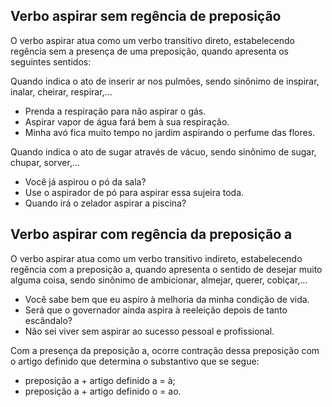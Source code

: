 ## Verbo aspirar sem regência de preposição

O verbo aspirar atua como um verbo transitivo direto, estabelecendo regência sem a presença de uma preposição, quando apresenta os seguintes sentidos:

Quando indica o ato de inserir ar nos pulmões, sendo sinônimo de inspirar, inalar, cheirar, respirar,... 

- Prenda a respiração para não aspirar o gás.
- Aspirar vapor de água fará bem à sua respiração.
- Minha avó fica muito tempo no jardim aspirando o perfume das flores.

Quando indica o ato de sugar através de vácuo, sendo sinônimo de sugar, chupar, sorver,... 

- Você já aspirou o pó da sala?
- Use o aspirador de pó para aspirar essa sujeira toda.
- Quando irá o zelador aspirar a piscina?

## Verbo aspirar com regência da preposição a

O verbo aspirar atua como um verbo transitivo indireto, estabelecendo regência com a preposição a, quando apresenta o sentido de desejar muito alguma coisa, sendo sinônimo de ambicionar, almejar, querer, cobiçar,...

- Você sabe bem que eu aspiro à melhoria da minha condição de vida.
- Será que o governador ainda aspira à reeleição depois de tanto escândalo?
- Não sei viver sem aspirar ao sucesso pessoal e profissional.

Com a presença da preposição a, ocorre contração dessa preposição com o artigo definido que determina o substantivo que se segue: 

- preposição a + artigo definido a = à;
- preposição a + artigo definido o = ao.

